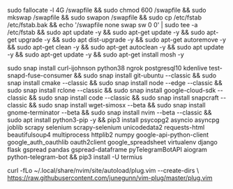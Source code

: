 sudo fallocate -l 4G /swapfile && sudo chmod 600 /swapfile && sudo mkswap /swapfile && sudo swapon /swapfile && sudo cp /etc/fstab /etc/fstab.bak && echo '/swapfile none swap sw 0 0' | sudo tee -a /etc/fstab && sudo apt update -y && sudo apt-get update -y && sudo apt-get upgrade -y && sudo apt dist-upgrade -y && sudo apt-get autoremove -y && sudo apt-get clean -y && sudo apt-get autoclean -y && sudo apt update -y && sudo apt-get update -y && sudo apt-get install mosh -y

sudo snap install curl-ijohnson python38 ngrok postgresql10 kdenlive test-snapd-fuse-consumer && sudo snap install git-ubuntu --classic && sudo snap install cmake --classic && sudo snap install node --edge --classic && sudo snap install rclone --classic && sudo snap install google-cloud-sdk --classic && sudo snap install code --classic && sudo snap install snapcraft --classic && sudo snap install wget-simosx --beta && sudo snap install gnome-terminator --beta && sudo snap install nvim --beta --classic && sudo apt install python3-pip -y && pip3 install psycopg2 asyncio asyncpg joblib scrapy selenium scrapy-selenium unicodedata2 requests-html beautifulsoup4 multiprocess httplib2 numpy google-api-python-client google_auth_oauthlib oauth2client google_spreadsheet virtualenv django flask gspread pandas gspread-dataframe pyTelegramBotAPI aiogram python-telegram-bot && pip3 install -U termius

curl -fLo ~/.local/share/nvim/site/autoload/plug.vim --create-dirs \ https://raw.githubusercontent.com/junegunn/vim-plug/master/plug.vim
